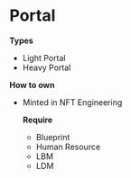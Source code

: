 # Portal

**Types**

- Light Portal
- Heavy Portal

**How to own**

- Minted in NFT Engineering
    
    **Require**
    
    - Blueprint
    - Human Resource
    - LBM
    - LDM